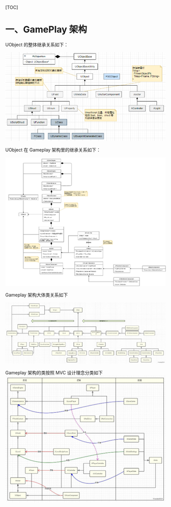 [TOC]

# 一、GamePlay 架构

UObject 的整体继承关系如下：

![](./images/class_struct.png)



UObject 在 Gameplay 架构里的继承关系如下：

![](./images/GamePlayClass.png)

Gameplay 架构大体类关系如下

![](./images/GamePlay.jpg)



Gameplay 架构的类按照 MVC 设计理念分类如下
![](./images/MVC.jpg)

